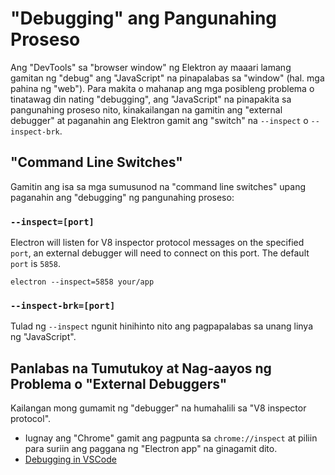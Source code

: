 # "Debugging" ang Pangunahing Proseso

Ang "DevTools" sa "browser window" ng Elektron ay maaari lamang gamitan ng "debug" ang "JavaScript" na pinapalabas sa "window" (hal. mga pahina ng "web"). Para makita o mahanap ang mga posibleng problema o tinatawag din nating "debugging", ang "JavaScript" na pinapakita sa pangunahing proseso nito, kinakailangan na gamitin ang "external debugger" at paganahin ang Elektron gamit ang "switch" na `--inspect` o `--inspect-brk`.

## "Command Line Switches"

Gamitin ang isa sa mga sumusunod na "command line switches" upang paganahin ang "debugging" ng pangunahing proseso:

### `--inspect=[port]`

Electron will listen for V8 inspector protocol messages on the specified `port`, an external debugger will need to connect on this port. The default `port` is `5858`.

```shell
electron --inspect=5858 your/app
```

### `--inspect-brk=[port]`

Tulad ng `--inspect` ngunit hinihinto nito ang pagpapalabas sa unang linya ng "JavaScript".

## Panlabas na Tumutukoy at Nag-aayos ng Problema o "External Debuggers"

Kailangan mong gumamit ng "debugger" na humahalili sa "V8 inspector protocol".

- Iugnay ang "Chrome" gamit ang pagpunta sa `chrome://inspect` at piliin para suriin ang paggana ng "Electron app" na ginagamit dito.
- [Debugging in VSCode](debugging-vscode.md)
